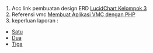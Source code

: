 1. Acc link pembuatan design ERD <a href="https://lucid.app/lucidchart/e39280e0-886f-4542-ac04-e42143486b64/edit?viewport_loc=-47%2C-21%2C2597%2C1081%2C0_0&invitationId=inv_f1f9b876-ed45-4626-ac20-7f7734d14990">LucidChart Kelompok 3</a>
2. Referensi vmc <a href="https://www.youtube.com/playlist?list=PLFIM0718LjIVEh_d-h5wAjsdv2W4SAtkx">Membuat Aplikasi VMC dengan PHP</a>
3. keperluan laporan :
- <a href="https://conference.upnvj.ac.id/index.php/senamika/article/view/529/436">Satu</a>
- <a href="https://made21indra.wordpress.com/2015/03/28/arsitektur-web-dan-aplikasi-utama-konsep-dan-pengamanan-web/">Dua</a>
- <a href="https://ejournal.unsri.ac.id/index.php/jsi/article/view/3628">Tiga</a>
